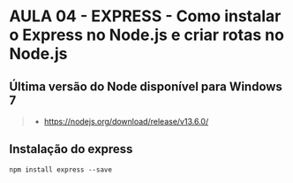 # AULA 04 - EXPRESS - Como instalar o Express no Node.js e criar rotas no Node.js

## Última versão do Node disponível para Windows 7
>- https://nodejs.org/download/release/v13.6.0/

## Instalação do express
```npm install express --save```
